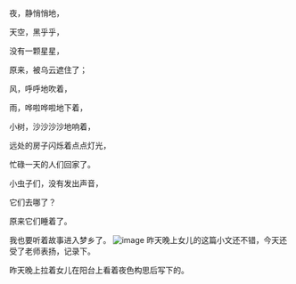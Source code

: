 夜，静悄悄地，

天空，黑乎乎，

没有一颗星星，

原来，被乌云遮住了；

风，呼呼地吹着，

雨，哗啦哗啦地下着，

小树，沙沙沙沙地响着，

远处的房子闪烁着点点灯光，

忙碌一天的人们回家了。

小虫子们，没有发出声音，

它们去哪了？

原来它们睡着了。

我也要听着故事进入梦乡了。
![image](https://github.com/jdzj/ji/assets/2352309/e671b395-937f-4063-a76c-6e81d05ae0d5)
昨天晚上女儿的这篇小文还不错，今天还受了老师表扬，记录下。

昨天晚上拉着女儿在阳台上看着夜色构思后写下的。
<!-- ##{"timestamp":1585628862}## -->